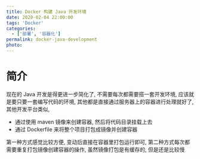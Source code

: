 ```yaml
---
title: Docker 构建 Java 开发环境
date: 2020-02-04 22:00:00
tags: 'Docker'
categories:
  - ['部署', '容器化']
permalink: docker-java-development
photo:
---
```


# 简介

现在的 Java 开发是得更进一步简化了, 不需要每次都需要搭一套开发环境, 应该就是要只要一套编写代码的环境, 其他都是直接通过服务器上的容器进行处理就好了, 其他开发平台类似,

- 通过使用 maven 镜像来创建容器, 然后将代码目录挂载上去
- 通过 Dockerfile 来将整个项目打包成镜像并创建容器

第一种方式感觉比较方便, 变动后直接在容器里打包运行即可, 第二种方式每次都需要重复打包镜像创建容器的操作, 虽然镜像打包是有缓存的, 但是还是比较慢
